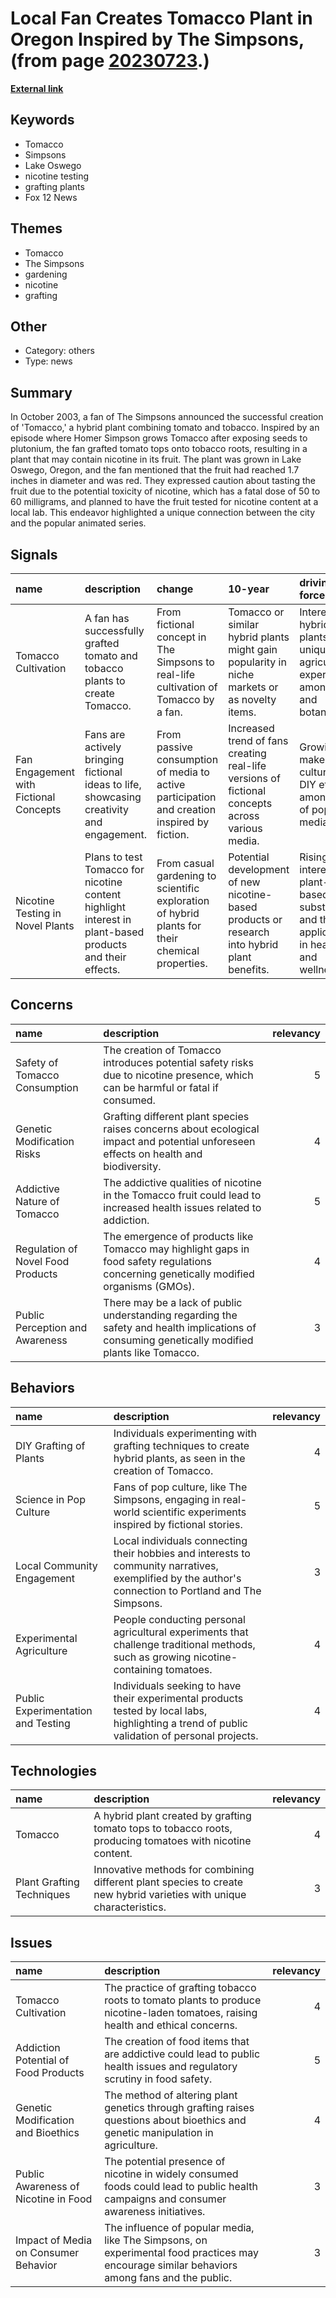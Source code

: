 # __Local Fan Creates Tomacco Plant in Oregon Inspired by The Simpsons__, (from page [20230723](https://kghosh.substack.com/p/20230723).)

__[External link](https://www.simpsonsarchive.com/news/tomacco.html)__



## Keywords

* Tomacco
* Simpsons
* Lake Oswego
* nicotine testing
* grafting plants
* Fox 12 News

## Themes

* Tomacco
* The Simpsons
* gardening
* nicotine
* grafting

## Other

* Category: others
* Type: news

## Summary

In October 2003, a fan of The Simpsons announced the successful creation of 'Tomacco,' a hybrid plant combining tomato and tobacco. Inspired by an episode where Homer Simpson grows Tomacco after exposing seeds to plutonium, the fan grafted tomato tops onto tobacco roots, resulting in a plant that may contain nicotine in its fruit. The plant was grown in Lake Oswego, Oregon, and the fan mentioned that the fruit had reached 1.7 inches in diameter and was red. They expressed caution about tasting the fruit due to the potential toxicity of nicotine, which has a fatal dose of 50 to 60 milligrams, and planned to have the fruit tested for nicotine content at a local lab. This endeavor highlighted a unique connection between the city and the popular animated series.

## Signals

| name                                   | description                                                                                              | change                                                                                          | 10-year                                                                                         | driving-force                                                                            |   relevancy |
|:---------------------------------------|:---------------------------------------------------------------------------------------------------------|:------------------------------------------------------------------------------------------------|:------------------------------------------------------------------------------------------------|:-----------------------------------------------------------------------------------------|------------:|
| Tomacco Cultivation                    | A fan has successfully grafted tomato and tobacco plants to create Tomacco.                              | From fictional concept in The Simpsons to real-life cultivation of Tomacco by a fan.            | Tomacco or similar hybrid plants might gain popularity in niche markets or as novelty items.    | Interest in hybrid plants and unique agricultural experiments among fans and botanists.  |           3 |
| Fan Engagement with Fictional Concepts | Fans are actively bringing fictional ideas to life, showcasing creativity and engagement.                | From passive consumption of media to active participation and creation inspired by fiction.     | Increased trend of fans creating real-life versions of fictional concepts across various media. | Growing maker culture and DIY ethos among fans of popular media.                         |           4 |
| Nicotine Testing in Novel Plants       | Plans to test Tomacco for nicotine content highlight interest in plant-based products and their effects. | From casual gardening to scientific exploration of hybrid plants for their chemical properties. | Potential development of new nicotine-based products or research into hybrid plant benefits.    | Rising interest in plant-based substances and their applications in health and wellness. |           4 |

## Concerns

| name                              | description                                                                                                                                     |   relevancy |
|:----------------------------------|:------------------------------------------------------------------------------------------------------------------------------------------------|------------:|
| Safety of Tomacco Consumption     | The creation of Tomacco introduces potential safety risks due to nicotine presence, which can be harmful or fatal if consumed.                  |           5 |
| Genetic Modification Risks        | Grafting different plant species raises concerns about ecological impact and potential unforeseen effects on health and biodiversity.           |           4 |
| Addictive Nature of Tomacco       | The addictive qualities of nicotine in the Tomacco fruit could lead to increased health issues related to addiction.                            |           5 |
| Regulation of Novel Food Products | The emergence of products like Tomacco may highlight gaps in food safety regulations concerning genetically modified organisms (GMOs).          |           4 |
| Public Perception and Awareness   | There may be a lack of public understanding regarding the safety and health implications of consuming genetically modified plants like Tomacco. |           3 |

## Behaviors

| name                               | description                                                                                                                                            |   relevancy |
|:-----------------------------------|:-------------------------------------------------------------------------------------------------------------------------------------------------------|------------:|
| DIY Grafting of Plants             | Individuals experimenting with grafting techniques to create hybrid plants, as seen in the creation of Tomacco.                                        |           4 |
| Science in Pop Culture             | Fans of pop culture, like The Simpsons, engaging in real-world scientific experiments inspired by fictional stories.                                   |           5 |
| Local Community Engagement         | Local individuals connecting their hobbies and interests to community narratives, exemplified by the author's connection to Portland and The Simpsons. |           3 |
| Experimental Agriculture           | People conducting personal agricultural experiments that challenge traditional methods, such as growing nicotine-containing tomatoes.                  |           4 |
| Public Experimentation and Testing | Individuals seeking to have their experimental products tested by local labs, highlighting a trend of public validation of personal projects.          |           4 |

## Technologies

| name                      | description                                                                                                          |   relevancy |
|:--------------------------|:---------------------------------------------------------------------------------------------------------------------|------------:|
| Tomacco                   | A hybrid plant created by grafting tomato tops to tobacco roots, producing tomatoes with nicotine content.           |           4 |
| Plant Grafting Techniques | Innovative methods for combining different plant species to create new hybrid varieties with unique characteristics. |           3 |

## Issues

| name                                 | description                                                                                                                                  |   relevancy |
|:-------------------------------------|:---------------------------------------------------------------------------------------------------------------------------------------------|------------:|
| Tomacco Cultivation                  | The practice of grafting tobacco roots to tomato plants to produce nicotine-laden tomatoes, raising health and ethical concerns.             |           4 |
| Addiction Potential of Food Products | The creation of food items that are addictive could lead to public health issues and regulatory scrutiny in food safety.                     |           5 |
| Genetic Modification and Bioethics   | The method of altering plant genetics through grafting raises questions about bioethics and genetic manipulation in agriculture.             |           4 |
| Public Awareness of Nicotine in Food | The potential presence of nicotine in widely consumed foods could lead to public health campaigns and consumer awareness initiatives.        |           3 |
| Impact of Media on Consumer Behavior | The influence of popular media, like The Simpsons, on experimental food practices may encourage similar behaviors among fans and the public. |           3 |
